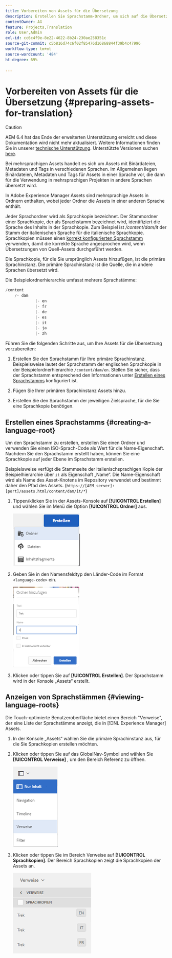 ```yaml
---
title: Vorbereiten von Assets für die Übersetzung
description: Erstellen Sie Sprachstamm-Ordner, um sich auf die Übersetzung mehrsprachiger Assets vorzubereiten.
contentOwner: AG
feature: Projects,Translation
role: User,Admin
exl-id: cc6c4f9e-8e22-4622-8b24-230ae258351c
source-git-commit: c5b816d74c6f02f85476d16868844f39b4c47996
workflow-type: tm+mt
source-wordcount: '484'
ht-degree: 69%

---
```


# Vorbereiten von Assets für die Übersetzung {#preparing-assets-for-translation}

>[!CAUTION]
>
>AEM 6.4 hat das Ende der erweiterten Unterstützung erreicht und diese Dokumentation wird nicht mehr aktualisiert. Weitere Informationen finden Sie in unserer [technische Unterstützung](https://helpx.adobe.com/de/support/programs/eol-matrix.html). Unterstützte Versionen suchen [here](https://experienceleague.adobe.com/docs/?lang=de).

Bei mehrsprachigen Assets handelt es sich um Assets mit Binärdateien, Metadaten und Tags in verschiedenen Sprachen. Im Allgemeinen liegen Binärdateien, Metadaten und Tags für Assets in einer Sprache vor, die dann für die Verwendung in mehrsprachigen Projekten in andere Sprachen übersetzt wird.

In Adobe Experience Manager Assets sind mehrsprachige Assets in Ordnern enthalten, wobei jeder Ordner die Assets in einer anderen Sprache enthält.

Jeder Sprachordner wird als Sprachkopie bezeichnet. Der Stammordner einer Sprachkopie, der als Sprachstamm bezeichnet wird, identifiziert die Sprache des Inhalts in der Sprachkopie. Zum Beispiel ist */content/dam/it* der Stamm der italienischen Sprache für die italienische Sprachkopie. Sprachkopien müssen einen [korrekt konfigurierten Sprachstamm](preparing-assets-for-translation.md#creating-a-language-root) verwenden, damit die korrekte Sprache angesprochen wird, wenn Übersetzungen von Quell-Assets durchgeführt werden.

Die Sprachkopie, für die Sie ursprünglich Assets hinzufügen, ist die primäre Sprachinstanz. Die primäre Sprachinstanz ist die Quelle, die in andere Sprachen übersetzt wird.

Die Beispielordnerhierarchie umfasst mehrere Sprachstämme:

```java
/content
    /- dam
             |- en
             |- fr
             |- de
             |- es
             |- it
             |- ja
             |- zh
```

Führen Sie die folgenden Schritte aus, um Ihre Assets für die Übersetzung vorzubereiten:

1. Erstellen Sie den Sprachstamm für Ihre primäre Sprachinstanz. Beispielsweise lautet der Sprachstamm der englischen Sprachkopie in der Beispielordnerhierarchie `/content/dam/en`. Stellen Sie sicher, dass der Sprachstamm entsprechend den Informationen unter [Erstellen eines Sprachstamms](preparing-assets-for-translation.md#creating-a-language-root) konfiguriert ist.

1. Fügen Sie Ihrer primären Sprachinstanz Assets hinzu.
1. Erstellen Sie den Sprachstamm der jeweiligen Zielsprache, für die Sie eine Sprachkopie benötigen.

## Erstellen eines Sprachstamms {#creating-a-language-root}

Um den Sprachstamm zu erstellen, erstellen Sie einen Ordner und verwenden Sie einen ISO-Sprach-Code als Wert für die Name-Eigenschaft. Nachdem Sie den Sprachstamm erstellt haben, können Sie eine Sprachkopie auf jeder Ebene im Sprachstamm erstellen.

Beispielsweise verfügt die Stammseite der italienischsprachigen Kopie der Beispielhierarchie über `it` als Eigenschaft „Name“. Die Name-Eigenschaft wird als Name des Asset-Knotens im Repository verwendet und bestimmt daher den Pfad des Assets. (`https://[AEM_server]:[port]/assets.html/content/dam/it/*`)

1. Tippen/klicken Sie in der Assets-Konsole auf **[!UICONTROL Erstellen]** und wählen Sie im Menü die Option **[!UICONTROL Ordner]** aus.

   ![chlimage_1-120](assets/chlimage_1-120.png)

1. Geben Sie in den Namensfeldtyp den Länder-Code im Format `<language-code>` ein.

   ![chlimage_1-121](assets/chlimage_1-121.png)

1. Klicken oder tippen Sie auf **[!UICONTROL Erstellen]**. Der Sprachstamm wird in der Konsole „Assets“ erstellt.

## Anzeigen von Sprachstämmen {#viewing-language-roots}

Die Touch-optimierte Benutzeroberfläche bietet einen Bereich &quot;Verweise&quot;, der eine Liste der Sprachstämme anzeigt, die in [!DNL Experience Manager] Assets.

1. In der Konsole „Assets“ wählen Sie die primäre Sprachinstanz aus, für die Sie Sprachkopien erstellen möchten.
1. Klicken oder tippen Sie auf das GlobalNav-Symbol und wählen Sie **[!UICONTROL Verweise]** , um den Bereich Referenz zu öffnen.

   ![chlimage_1-122](assets/chlimage_1-122.png)

1. Klicken oder tippen Sie im Bereich Verweise auf **[!UICONTROL Sprachkopien]**. Der Bereich Sprachkopien zeigt die Sprachkopien der Assets an.

   ![chlimage_1-123](assets/chlimage_1-123.png)
